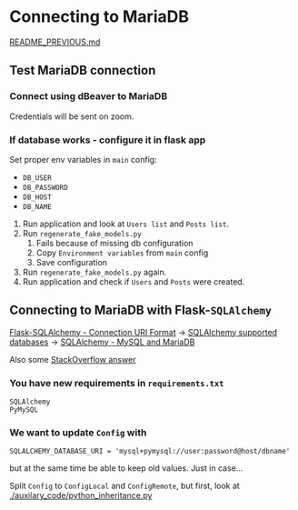 # Connecting to MariaDB

[README_PREVIOUS.md](./README_PREVIOUS.md)

## Test MariaDB connection

### Connect using dBeaver to MariaDB
Credentials will be sent on zoom.

### If database works - configure it in flask app

Set proper env variables in `main` config:
* `DB_USER`
* `DB_PASSWORD`
* `DB_HOST`
* `DB_NAME`

1. Run application and look at `Users list` and `Posts list`.
1. Run `regenerate_fake_models.py`
   1. Fails because of missing db configuration
   1. Copy `Environment variables` from `main` config
   1. Save configuration
1. Run `regenerate_fake_models.py` again.
1. Run application and check if `Users` and `Posts` were created.

## Connecting to MariaDB with Flask-`SQLAlchemy`
[Flask-SQLAlchemy - Connection URI Format](https://flask-sqlalchemy.palletsprojects.com/en/2.x/config/#connection-uri-format)
&rarr;
[SQLAlchemy supported databases](https://docs.sqlalchemy.org/en/14/core/engines.html)
&rarr;
[SQLAlchemy - MySQL and MariaDB](https://docs.sqlalchemy.org/en/14/dialects/mysql.html)

Also some [StackOverflow answer](https://stackoverflow.com/a/56418030/1565454)

### You have new requirements in `requirements.txt`
```
SQLAlchemy
PyMySQL
```

### We want to update `Config` with
```
SQLALCHEMY_DATABASE_URI = 'mysql+pymysql://user:password@host/dbname'
```

but at the same time be able to keep old values. Just in case...

Split `Config` to `ConfigLocal` and `ConfigRemote`,
but first, look at [./auxilary_code/python_inheritance.py](./auxilary_code/python_inheritance.py)

